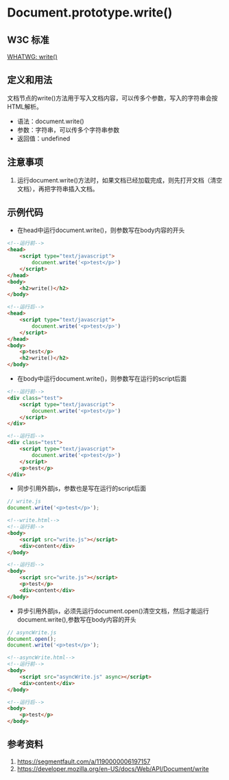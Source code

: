# Document.prototype.write()

## W3C 标准
[WHATWG: write()](https://html.spec.whatwg.org/#dom-document-write)

## 定义和用法
文档节点的write()方法用于写入文档内容，可以传多个参数，写入的字符串会按HTML解析。

- 语法：document.write()
- 参数：字符串，可以传多个字符串参数
- 返回值：undefined

## 注意事项
1. 运行document.write()方法时，如果文档已经加载完成，则先打开文档（清空文档），再把字符串插入文档。

## 示例代码

- 在head中运行document.write()，则参数写在body内容的开头
```html
<!--运行前-->
<head>
    <script type="text/javascript">
        document.write('<p>test</p>')
    </script>
</head>
<body>
    <h2>write()</h2>
</body>

<!--运行后-->
<head>
    <script type="text/javascript">
        document.write('<p>test</p>')
    </script>
</head>
<body>
    <p>test</p>
    <h2>write()</h2>
</body>
```

- 在body中运行document.write()，则参数写在运行的script后面
```html
<!--运行前-->
<div class="test">
    <script type="text/javascript">
        document.write('<p>test</p>')
    </script>
</div>

<!--运行后-->
<div class="test">
    <script type="text/javascript">
        document.write('<p>test</p>')
    </script>
    <p>test</p>
</div>
```

- 同步引用外部js，参数也是写在运行的script后面
```javascript
// write.js
document.write('<p>test</p>');
```
```html
<!--write.html-->
<!--运行前-->
<body>
    <script src="write.js"></script>
    <div>content</div>
</body>

<!--运行后-->
<body>
    <script src="write.js"></script>
    <p>test</p>
    <div>content</div>
</body>
```

- 异步引用外部js，必须先运行document.open()清空文档，然后才能运行document.write(),参数写在body内容的开头
```javascript
// asyncWrite.js
document.open();
document.write('<p>test</p>');
```
```html
<!--asyncWrite.html-->
<!--运行前-->
<body>
    <script src="asyncWrite.js" async></script>
    <div>content</div>
</body>

<!--运行后-->
<body>
    <p>test</p>
</body>
```

## 参考资料
1. https://segmentfault.com/a/1190000006197157
2. https://developer.mozilla.org/en-US/docs/Web/API/Document/write
